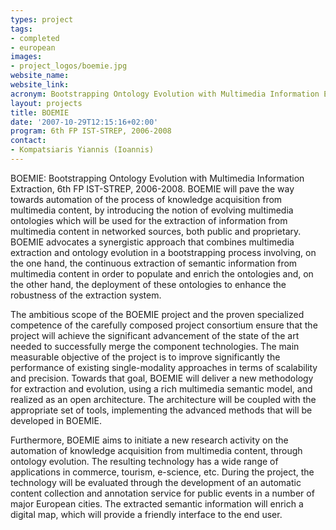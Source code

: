 ```yaml
---
types: project
tags:
- completed
- european
images:
- project_logos/boemie.jpg
website_name:
website_link:
acronym: Bootstrapping Ontology Evolution with Multimedia Information Extraction
layout: projects
title: BOEMIE
date: '2007-10-29T12:15:16+02:00'
program: 6th FP IST-STREP, 2006-2008
contact: 
- Kompatsiaris Yiannis (Ioannis)
---
```

<p>BOEMIE: Bootstrapping Ontology Evolution with Multimedia Information Extraction, 6th FP IST-STREP, 2006-2008. BOEMIE will pave the way towards automation of the process of knowledge acquisition from multimedia content, by introducing the notion of evolving multimedia ontologies which will be used for the extraction of information from multimedia content in networked sources, both public and proprietary. BOEMIE advocates a synergistic approach that combines multimedia extraction and ontology evolution in a bootstrapping process involving, on the one hand, the continuous extraction of semantic information from multimedia content in order to populate and enrich the ontologies and, on the other hand, the deployment of these ontologies to enhance the robustness of the extraction system.</p>
<p>The ambitious scope of the BOEMIE project and the proven specialized competence of the carefully composed project consortium ensure that the project will achieve the significant advancement of the state of the art needed to successfully merge the component technologies. The main measurable objective of the project is to improve significantly the performance of existing single-modality approaches in terms of scalability and precision. Towards that goal, BOEMIE will deliver a new methodology for extraction and evolution, using a rich multimedia semantic model, and realized as an open architecture. The architecture will be coupled with the appropriate set of tools, implementing the advanced methods that will be developed in BOEMIE.</p>
<p>Furthermore, BOEMIE aims to initiate a new research activity on the automation of knowledge acquisition from multimedia content, through ontology evolution. The resulting technology has a wide range of applications in commerce, tourism, e-science, etc. During the project, the technology will be evaluated through the development of an automatic content collection and annotation service for public events in a number of major European cities. The extracted semantic information will enrich a digital map, which will provide a friendly interface to the end user.</p>
